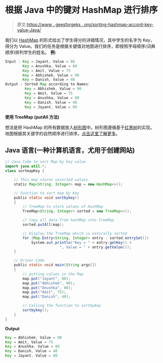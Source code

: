 # 根据 Java 中的键对 HashMap 进行排序

> 原文:[https://www . geesforgeks . org/sorting-hashmap-accord-key-value-Java/](https://www.geeksforgeeks.org/sorting-hashmap-according-key-value-java/)

我们以 [HashMap](https://www.geeksforgeeks.org/java-util-hashmap-in-java/) 的形式给出了学生得分的详细情况，其中学生的名字为 Key，得分为 Value。我们的任务是根据关键值对地图进行排序，即按照字母顺序(词典顺序)排列学生的姓名。
**例:**

```java
Input : Key = Jayant, Value = 80
        Key = Anushka, Value = 80
        Key = Amit, Value = 75
        Key = Abhishek, Value = 90
        Key = Danish, Value = 40
Output : Sorted Map according to Names:
         Key = Abhishek, Value = 90
         Key = Amit, Value = 75
         Key = Anushka, Value = 80
         Key = Danish, Value = 40
         Key = Jayant, Value = 80
```

**使用 TreeMap (putAll 方法)**

想法是把 HashMap 的所有数据放入[树形图](https://www.geeksforgeeks.org/hashmap-treemap-java/)中。树形图遵循基于[红黑树](https://www.geeksforgeeks.org/red-black-tree-set-1-introduction-2/)的实现。地图根据其关键字的自然顺序进行排序。[点击这里了解更多](https://docs.oracle.com/javase/7/docs/api/java/util/TreeMap.html)。

## Java 语言(一种计算机语言，尤用于创建网站)

```java
// Java Code to sort Map by key value
import java.util.*;
class sortmapKey {

    // This map stores unsorted values
    static Map<String, Integer> map = new HashMap<>();

    // Function to sort map by Key
    public static void sortbykey()
    {
        // TreeMap to store values of HashMap
        TreeMap<String, Integer> sorted = new TreeMap<>();

        // Copy all data from hashMap into TreeMap
        sorted.putAll(map);

        // Display the TreeMap which is naturally sorted
        for (Map.Entry<String, Integer> entry : sorted.entrySet())
            System.out.println("Key = " + entry.getKey() +
                         ", Value = " + entry.getValue());       
    }

    // Driver Code
    public static void main(String args[])
    {
        // putting values in the Map
        map.put("Jayant", 80);
        map.put("Abhishek", 90);
        map.put("Anushka", 80);
        map.put("Amit", 75);
        map.put("Danish", 40);

        // Calling the function to sortbyKey
        sortbykey();
    }
}
```

**Output**

```java
Key = Abhishek, Value = 90
Key = Amit, Value = 75
Key = Anushka, Value = 80
Key = Danish, Value = 40
Key = Jayant, Value = 80
```